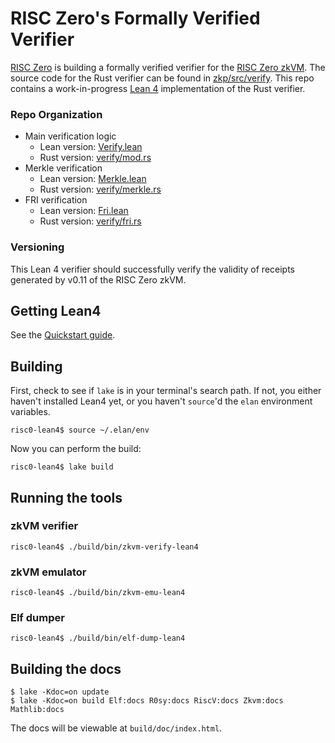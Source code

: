 # RISC Zero's Formally Verified Verifier
[RISC Zero](http://www.risczero.com) is building a formally verified verifier for the [RISC Zero zkVM](www.github.com/risc0/risc0). 
The source code for the Rust verifier can be found in [zkp/src/verify](https://github.com/risc0/risc0/tree/main/risc0/zkp/src/verify).
This repo contains a work-in-progress [Lean 4](https://leanprover.github.io/) implementation of the Rust verifier. 

### Repo Organization
- Main verification logic 
  - Lean version: [Verify.lean](https://github.com/risc0/risc0-lean4/blob/main/Zkvm/Verify.lean) 
  - Rust version: [verify/mod.rs](https://github.com/risc0/risc0/tree/main/risc0/zkp/src/verify) 
- Merkle verification
  - Lean version: [Merkle.lean](https://github.com/risc0/risc0-lean4/blob/main/Zkvm/Verify/Merkle.lean) 
  - Rust version: [verify/merkle.rs](https://github.com/risc0/risc0/blob/main/risc0/zkp/src/verify/merkle.rs)
- FRI verification
  - Lean version: [Fri.lean](https://github.com/risc0/risc0-lean4/blob/main/Zkvm/Seal/Fri.lean)
  - Rust version: [verify/fri.rs](https://github.com/risc0/risc0/blob/main/risc0/zkp/src/verify/fri.rs) 

### Versioning
This Lean 4 verifier should successfully verify the validity of receipts generated by v0.11 of the RISC Zero zkVM. 


## Getting Lean4

See the [Quickstart guide](https://leanprover.github.io/lean4/doc/quickstart.html).


## Building

First, check to see if `lake` is in your terminal's search path. If not, you either haven't installed Lean4 yet, or you haven't `source`'d the `elan` environment variables.

```console
risc0-lean4$ source ~/.elan/env
```

Now you can perform the build:

```console
risc0-lean4$ lake build
```

## Running the tools

### zkVM verifier

```console
risc0-lean4$ ./build/bin/zkvm-verify-lean4
```

### zkVM emulator

```console
risc0-lean4$ ./build/bin/zkvm-emu-lean4
```

### Elf dumper

```console
risc0-lean4$ ./build/bin/elf-dump-lean4
```

## Building the docs

```console
$ lake -Kdoc=on update
$ lake -Kdoc=on build Elf:docs R0sy:docs RiscV:docs Zkvm:docs Mathlib:docs
```

The docs will be viewable at `build/doc/index.html`.
